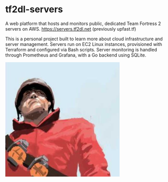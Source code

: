 # tf2dl-servers

A web platform that hosts and monitors public, dedicated Team Fortress 2 servers on AWS. https://servers.tf2dl.net (previously upfast.tf)

This is a personal project built to learn more about cloud infrastructure and server management. Servers run on EC2 Linux instances, provisioned with Terraform and configured via Bash scripts. Server monitoring is handled through Prometheus and Grafana, with a Go backend using SQLite.

![rjw-logo](static/img/rjw.png)

